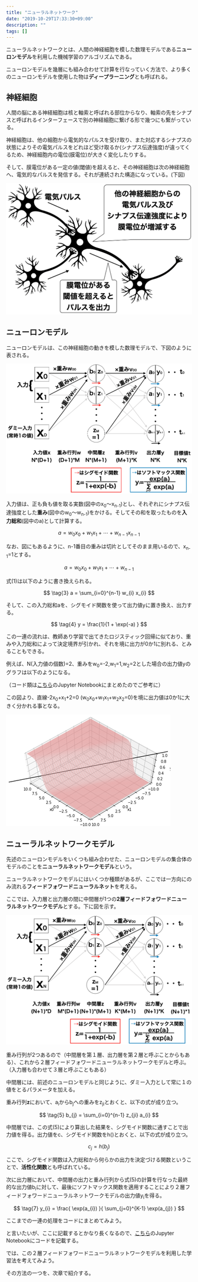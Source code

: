 ```yaml
---
title: "ニューラルネットワーク"
date: "2019-10-29T17:33:30+09:00"
description: ""
tags: []
---
```


ニューラルネットワークとは、人間の神経細胞を模した数理モデルである**ニューロンモデル**を利用した機械学習のアルゴリズムである。

ニューロンモデルを幾層にも組み合わせて計算を行なっていく方法で、より多くのニューロンモデルを使用した物は**ディープラーニング**とも呼ばれる。

## 神経細胞

人間の脳にある神経細胞は核と軸索と呼ばれる部位からなり、軸索の先をシナプスと呼ばれるインターフェースで別の神経細胞に繋げる形で幾つにも繋がっている。

神経細胞は、他の細胞から電気的なパルスを受け取り、また対応するシナプスの状態によりその電気パルスをどれほど受け取るか(シナプス伝達強度)が違ってくるため、神経細胞内の電位(膜電位)が大きく変化したりする。

そして、膜電位がある一定の値(閾値)を超えると、その神経細胞は次の神経細胞へ、電気的なパルスを発信する。それが連続された構造になっている。(下図)

![Figure 41](./Figure_41.png)


## ニューロンモデル

ニューロンモデルは、この神経細胞の動きを模した数理モデルで、下図のように表される。

![Figure 42](./Figure_42.png)

入力値は、正も負も値を取る実数(図中のx<sub>0</sub>〜x<sub>n-1</sub>)とし、それぞれにシナプス伝達強度とした**重み**(図中のw<sub>0</sub>〜w<sub>n-1</sub>)をかける。そしてその和を取ったものを**入力総和**(図中のa)として計算する。


$$
\tag{1}  a = w_{0} x_{0} + w_{1} x_{1} + \cdots + w_{n-1} x_{n-1}
$$

なお、図にもあるように、n-1番目の重みは切片としてそのまま用いるので、x<sub>n-1</sub>=1とする。

$$
\tag{2}  a = w_{0} x_{0} + w_{1} x_{1} + \cdots + w_{n-1}
$$

式(1)は以下のように書き換えられる。

$$
\tag{3}  a = \sum_{i=0}^{n-1} w_{i} x_{i} 
$$

そして、この入力総和aを、シグモイド関数を使って出力値yに置き換え、出力する。

$$
\tag{4}  y = \frac{1}{1 + \exp(-a) }
$$

この一連の流れは、教師あり学習で出てきたロジスティック回帰に似ており、重みや入力総和によって決定境界が引かれ、それを境に出力が0か1に別れる、とみることもできる。

例えば、N(入力値の個数)=2、重みをw<sub>0</sub>=-2,w<sub>1</sub>=1,w<sub>2</sub>=2とした場合の出力値yのグラフは以下のようになる。

（コード類は[こちら](https://github.com/WAT36/python/blob/master/machine_learning/deeplearning/neural_network.ipynb)のJupyter Notebookにまとめたのでご参考に）

この図より、直線-2x<sub>0</sub>+x<sub>1</sub>+2=0 (w<sub>0</sub>x<sub>0</sub>+w<sub>1</sub>x<sub>1</sub>+w<sub>2</sub>x<sub>2</sub>=0)を境に出力値は0か1に大きく分かれる事となる。

![Figure 43](./Figure_43.png)


## ニューラルネットワークモデル

先述のニューロンモデルをいくつも組み合わせた、ニューロンモデルの集合体のモデルのことを**ニューラルネットワークモデル**という。

ニューラルネットワークモデルにはいくつか種類があるが、ここでは一方向にのみ流れる**フィードフォワードニューラルネット**を考える。

ここでは、入力層と出力層の間に中間層が1つの**2層フィードフォワードニューラルネットワークモデル**とする。下に図を示す。

![Figure 44](./Figure_44.png)

重み行列が2つあるので（中間層を第１層、出力層を第２層と呼ぶことからもある）、これから２層フィードフォワードニューラルネットワークモデルと呼ぶ。（入力層も合わせて３層と呼ぶこともある）

中間層には、前述のニューロンモデルと同じように、ダミー入力として常に１の値をとるパラメータを加える。

重み行列**z**において、a<sub>i</sub>からb<sub>j</sub>への重みをz<sub>ji</sub>とおくと、以下の式が成り立つ。

$$
\tag{5}  b_{j} = \sum_{i=0}^{n-1} z_{ji} a_{i}
$$

中間層では、この式(5)により算出した結果を、シグモイド関数に通すことで出力値を得る。出力値をc、シグモイド関数をh()とおくと、以下の式が成り立つ。

$$
\tag{6}  c_{j} =  h( b_{j} )
$$

ここで、シグモイド関数は入力総和から何らかの出力を決定づける関数ということで、**活性化関数**とも呼ばれている。


次に出力層において、中間層の出力と重み行列から式(5)の計算を行なった最終的な出力値b<sub>i</sub>に対して、最後にソフトマックス関数を適用することにより２層フィードフォワードニューラルネットワークモデルの出力値y<sub>i</sub>を得る。

$$
\tag{7}  y_{i} = \frac{ \exp(a_{i}) }{ \sum_{j=0}^{K-1} \exp(a_{j}) }
$$

ここまでの一連の処理をコードにまとめてみよう。

と言いたいが、ここに記載するとかなり長くなるので、[こちら](https://github.com/WAT36/python/blob/master/machine_learning/deeplearning/FNN.ipynb)のJupyter Notebookにコードを記載する。

では、この２層フィードフォワードニューラルネットワークモデルを利用した学習法を考えてみよう。

その方法の一つを、次章で紹介する。
